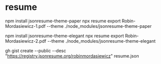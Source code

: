 # resume

npm install jsonresume-theme-paper
npx resume export Robin-Mordasiewicz-1.pdf --theme ./node_modules/jsonresume-theme-paper

npm install jsonresume-theme-elegant
npx resume export Robin-Mordasiewicz-2.pdf --theme ./node_modules/jsonresume-theme-elegant

gh gist create --public --desc "https://registry.jsonresume.org/robinmordasiewicz" resume.json

